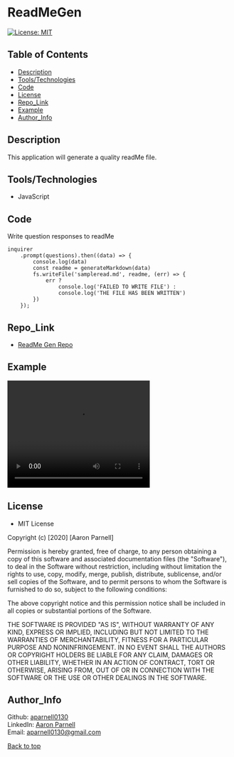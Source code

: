 # ReadMeGen

  [![License: MIT](https://img.shields.io/badge/License-MIT-yellow.svg)](https://opensource.org/licenses/MIT)
  
  ## Table of Contents
  - [Description](#Description)
  - [Tools/Technologies](#Tools/Technologies)
  - [Code](#Code)
  - [License](#License)
  - [Repo_Link](#Repo_Link)
  - [Example](#Example)
  - [Author_Info](#Author_Info)

  ## Description
  This application will generate a quality readMe file.

  ## Tools/Technologies
- JavaScript

## Code
 Write question responses to readMe
```JS
inquirer
    .prompt(questions).then((data) => {
        console.log(data)
        const readme = generateMarkdown(data)
        fs.writeFile('sampleread.md', readme, (err) => {
            err ?
                console.log('FAILED TO WRITE FILE') :
                console.log('THE FILE HAS BEEN WRITTEN')
        })
    });

```
## Repo_Link
- [ReadMe Gen Repo](https://github.com/aparnell0130/readmeGen)

## Example
<video width="320" height="240" controls>
  <source src="https://drive.google.com/file/d/1QaXqoOZsU7cTLCmI-LlCxTAQl3MjP7mw/preview" type="video/mp4">
</video>

## License
- MIT License

Copyright (c) [2020] [Aaron Parnell]

Permission is hereby granted, free of charge, to any person obtaining a copy of this software and associated documentation files (the "Software"), to deal in the Software without restriction, including without limitation the rights to use, copy, modify, merge, publish, distribute, sublicense, and/or sell copies of the Software, and to permit persons to whom the Software is furnished to do so, subject to the following conditions:

The above copyright notice and this permission notice shall be included in all copies or substantial portions of the Software.

THE SOFTWARE IS PROVIDED "AS IS", WITHOUT WARRANTY OF ANY KIND, EXPRESS OR IMPLIED, INCLUDING BUT NOT LIMITED TO THE WARRANTIES OF MERCHANTABILITY, FITNESS FOR A PARTICULAR PURPOSE AND NONINFRINGEMENT. IN NO EVENT SHALL THE AUTHORS OR COPYRIGHT HOLDERS BE LIABLE FOR ANY CLAIM, DAMAGES OR OTHER LIABILITY, WHETHER IN AN ACTION OF CONTRACT, TORT OR OTHERWISE, ARISING FROM, OUT OF OR IN CONNECTION WITH THE SOFTWARE OR THE USE OR OTHER DEALINGS IN THE SOFTWARE. 

## Author_Info
  Github: [aparnell0130](https://github.com/aparnell0130)  
  LinkedIn: [Aaron Parnell](https://www.linkedin.com/in/aaron-parnell-1ab4661b3/)  
  Email: aparnell0130@gmail.com

[Back to top](#ReadMeGen)
